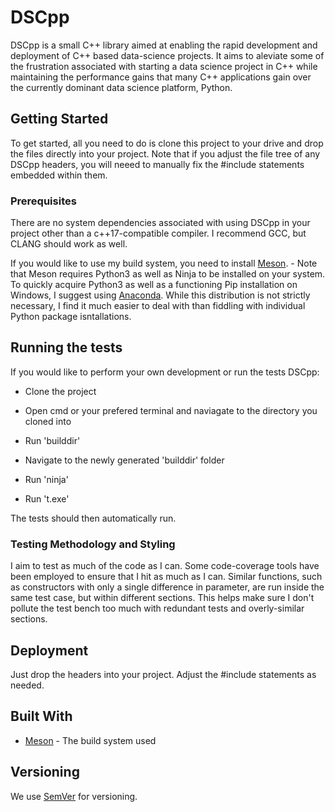 # DSCpp

DSCpp is a small C++ library aimed at enabling the rapid development and deployment of C++ based data-science projects. It aims to aleviate some of the frustration associated with starting a data science project in C++ while maintaining the performance gains that many C++ applications gain over the currently dominant data science platform, Python.

## Getting Started

To get started, all you need to do is clone this project to your drive and drop the files directly into your project. Note that if you adjust the file tree of any DSCpp headers, you will neeed to manually fix the #include statements embedded within them.

### Prerequisites

There are no system dependencies associated with using DSCpp in your project other than a c++17-compatible compiler. I recommend GCC, but CLANG should work as well.

If you would like to use my build system, you need to install [Meson](https://mesonbuild.com/index.html). 
    - Note that Meson requires Python3 as well as Ninja to be installed on your system. To quickly acquire Python3 as well as a functioning Pip installation on Windows, I suggest using [Anaconda](https://www.anaconda.com/distribution/#download-section). While this distribution is not strictly necessary, I find it much easier to deal with than fiddling with individual Python package isntallations. 

## Running the tests

If you would like to perform your own development or run the tests DSCpp:

- Clone the project

- Open cmd or your prefered terminal and naviagate to the directory you cloned into

- Run 'builddir'

- Navigate to the newly generated 'builddir' folder

- Run 'ninja'

- Run 't.exe'

The tests should then automatically run. 

### Testing Methodology and Styling

I aim to test as much of the code as I can. Some code-coverage tools have been employed to ensure that I hit as much as I can. Similar functions, such as constructors with only a single difference in parameter, are run inside the same test case, but within different sections. This helps make sure I don't pollute the test bench too much with redundant tests and overly-similar sections.

## Deployment

Just drop the headers into your project. Adjust the #include statements as needed.

## Built With

* [Meson](https://mesonbuild.com/index.html) - The build system used

## Versioning

We use [SemVer](http://semver.org/) for versioning.
